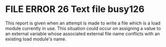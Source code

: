 




<h1 class="heading"><span class="name">FILE ERROR 26 Text file busy</span><span class="command">126</span></h1>

This report is given when an attempt is made to write a file which is a load module currently in use.  This situation could occur on assigning a value to an external variable whose associated external file name conflicts with an existing load module's name.



